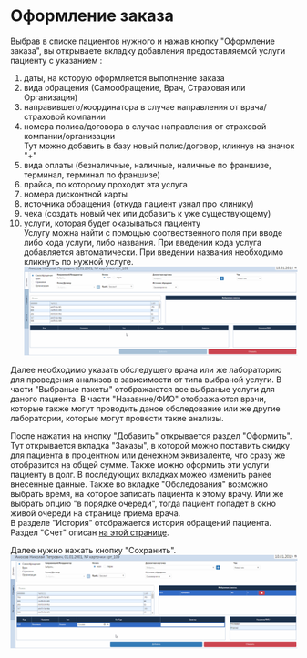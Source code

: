 # Оформление заказа

Выбрав в списке пациентов нужного и нажав кнопку "Оформление заказа", вы открываете вкладку добавления предоставляемой услуги пациенту с указанием :  

1. даты, на которую оформляется выполнение заказа
2. вида обращения (Самообращение, Врач, Страховая или Организация)
3. направившего/координатора в случае направления от врача/страховой компании 
4. номера полиса/договора в случае направления от страховой компании/организации   
Тут можно добавить в базу новый полис/договор, кликнув на значок "+"
5. вида оплаты (безналичные, наличные, наличные по франшизе, терминал, терминал по франшизе)
6. прайса, по которому проходит эта услуга
7. номера дисконтной карты
8. источника обращения (откуда пациент узнал про клинику)
9. чека (создать новый чек или добавить к уже существующему)
10. услуги, которая будет оказываться пациенту  
Услугу можна найти с помощью соотвественного поля при вводе либо кода услуги, либо названия. При введении кода услуга добавляется автоматически. При введении названия необходимо кликнуть по нужной услуге.
![Image](Image/SearchService.gif)  
  
Далее необходимо указать обследущего врача или же лабораторию для проведения анализов в зависимости от типа выбраной услуги. В части "Выбраные пакеты" отображаются все выбраные услуги для даного пациента. В части "Назавние/ФИО" отображаются врачи, которые также могут проводить даное обследование или же другие лаборатории, которые могут провести такие анализы.  

После нажатия на кнопку "Добавить" открывается раздел "Оформить".  
Тут открывается вкладка "Заказы", в которой можно поставить скидку для пациента в процентном или денежном эквиваленте, что сразу же отобразится на общей сумме. Также можно оформить эти услуги пациенту в долг. В последующих вкладках можео изменить ранее внесенные данные. Также во вкладке "Обследования" возможно выбрать время, на которое записать пациента к этому врачу. Или же выбрать опцию "в порядке очереди", тогда пациент попадет в окно живой очереди на странице приема врача.  
В разделе "История" отображается история обращений пациента.   
Раздел "Счет" описан <a href="./count">на этой странице</a>.

Далее нужно нажать кнопку "Сохранить".
![Image](Image/OrderSave.gif)